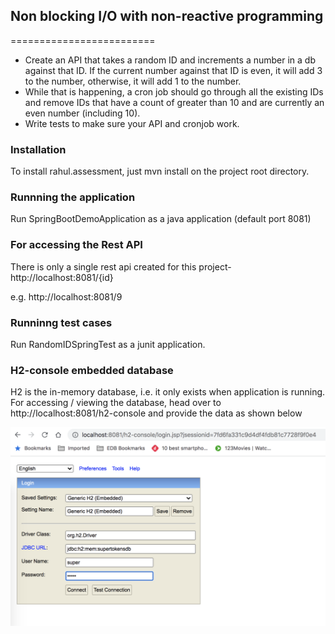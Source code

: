 ## Non blocking I/O with non-reactive programming
=========================
 
- Create an API that takes a random ID and increments a number in a db against that ID. If the current number against that ID is even, it will add 3 to the number, otherwise, it will add 1 to the number.
- While that is happening, a cron job should go through all the existing IDs and remove IDs that have a count of greater than 10 and are currently an even number (including 10).
- Write tests to make sure your API and cronjob work.


### Installation

To install rahul.assessment, just mvn install on the project root directory.

### Runnning the application

Run SpringBootDemoApplication as a java application (default port 8081)

### For accessing the Rest API

There is only a single rest api created for this project-
http://localhost:8081/{id}

e.g. http://localhost:8081/9


### Runninng test cases

Run RandomIDSpringTest as a junit application.


### H2-console embedded database

H2 is the in-memory database, i.e. it only exists when application is running.
For accessing / viewing the database, head over to http://localhost:8081/h2-console and provide the data as shown below


![alt custom_hooks](./images/super1.png)

